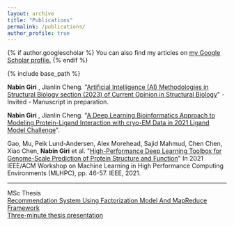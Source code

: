 ```yaml
---
layout: archive
title: "Publications"
permalink: /publications/
author_profile: true
---
```


{% if author.googlescholar %}
  You can also find my articles on <u><a href="{{author.googlescholar}}">my Google Scholar profile</a>.</u>
{% endif %}

{% include base_path %}

**Nabin Giri** , Jianlin Cheng.  "[Artificial Intelligence (AI) Methodologies in Structural Biology section (2023) of Current Opinion in Structural Biology](https://www.journals.elsevier.com/current-opinion-in-structural-biology)" - Invited - Manuscript in preparation.

**Nabin Giri** , Jianlin Cheng. "[A Deep Learning Bioinformatics Approach to Modeling Protein-Ligand Interaction with cryo-EM Data in 2021 Ligand Model Challenge](https://www.biorxiv.org/content/10.1101/2022.05.27.493799v1)".

Gao, Mu, Peik Lund-Andersen, Alex Morehead, Sajid Mahmud, Chen Chen, Xiao Chen, **Nabin Giri** et al. "[High-Performance Deep Learning Toolbox for Genome-Scale Prediction of Protein Structure and Function](https://ieeexplore.ieee.org/stamp/stamp.jsp?tp=&arnumber=9652872)" In 2021 IEEE/ACM Workshop on Machine Learning in High Performance Computing Environments (MLHPC), pp. 46-57. IEEE, 2021.

---------------------------------------
MSc Thesis \
[Recommendation System Using Factorization Model And MapReduce Framework](https://ucmo.alma.exlibrisgroup.com/view/delivery/01UCMO_INST/12110769570005571) \
[Three-minute thesis presentation](https://youtu.be/KVL9eQ35YSY)
